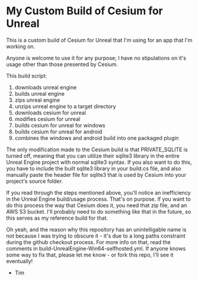 # My Custom Build of Cesium for Unreal
This is a custom build of Cesium for Unreal that I'm using for an app that I'm working on.

Anyone is welcome to use it for any purpose; I have no stipulations on it's usage other than those presented by Cesium.

This build script:
  1. downloads unreal engine
  2. builds unreal engine
  3. zips unreal engine
  4. unzips unreal engine to a target directory
  5. downloads cesium for unreal
  6. modifies cesium for unreal
  7. builds cesium for unreal for windows
  8. builds cesium for unreal for android
  9. combines the windows and android build into one packaged plugin

The only modification made to the Cesium build is that PRIVATE_SQLITE is turned off, meaning that you can utilize their sqlite3 library in the entire Unreal Engine project with normal sqlite3 syntax.
If you also want to do this, you have to include the built sqlite3 library in your build.cs file, and also manually paste the header file for sqlite3 that is used by Cesium into your project's source folder.

If you read through the steps mentioned above, you'll notice an inefficiency in the Unreal Engine build/usage process. That's on purpose.
If you want to do this process the way that Cesium does it, you need that zip file, and an AWS S3 bucket.
I'll probably need to do something like that in the future, so this serves as my reference build for that.

Oh yeah, and the reason why this repository has an unintelligable name is not because I was trying to obscure it - it's due to a long paths constraint during the github checkout process.
For more info on that, read the comments in build-UnrealEngine-Win64-selfhosted.yml.
If anyone knows some way to fix that, please let me know - or fork this repo, I'll see it eventually!

- Tim

